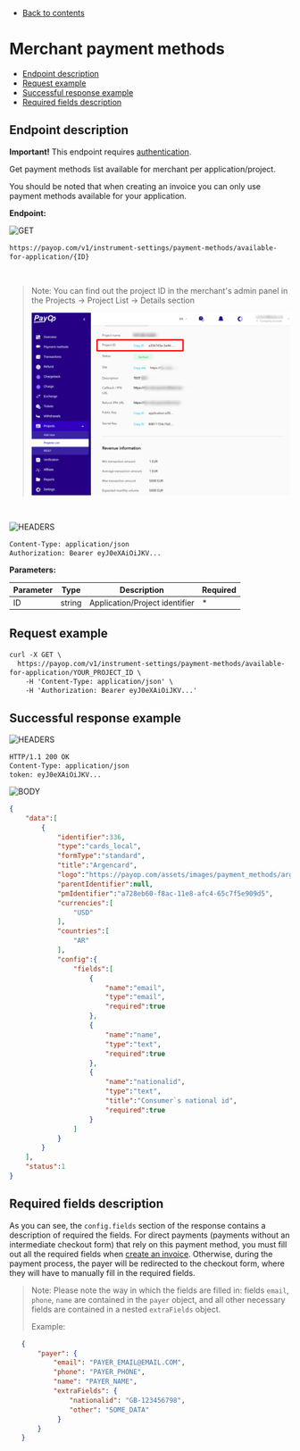 * [Back to contents](../Readme.md#contents)

# Merchant payment methods

* [Endpoint description](#endpoint-description)
* [Request example](#request-example)
* [Successful response example](#successful-response-example)
* [Required fields description](#required-fields-description)

## Endpoint description

**Important!** This endpoint requires [authentication](../Authentication/bearerAuthentication.md).

Get payment methods list available for merchant per application/project.

You should be noted that when creating an invoice you can only use payment methods available for your application.

**Endpoint:**

![GET](https://img.shields.io/badge/-GET-blue?style=for-the-badge) 
```
https://payop.com/v1/instrument-settings/payment-methods/available-for-application/{ID}
```

<br>

> Note: You can find out the project ID in the merchant's admin panel in the Projects -> Project List -> Details section
> 
> ![APP-ID](../images/application-id.png)

<br>

![HEADERS](https://img.shields.io/badge/-HEADERS-yellowgreen?style=for-the-badge)
```shell
Content-Type: application/json
Authorization: Bearer eyJ0eXAiOiJKV...
```
    

**Parameters:**

Parameter   |  Type  |           Description           |  Required |
------------|--------|---------------------------------|-----------|
ID          | string | Application/Project identifier  |     *     |

## Request example

```shell script
curl -X GET \
  https://payop.com/v1/instrument-settings/payment-methods/available-for-application/YOUR_PROJECT_ID \
    -H 'Content-Type: application/json' \
    -H 'Authorization: Bearer eyJ0eXAiOiJKV...'
```

## Successful response example 

![HEADERS](https://img.shields.io/badge/-HEADERS-yellowgreen?style=for-the-badge)
```shell
HTTP/1.1 200 OK
Content-Type: application/json
token: eyJ0eXAiOiJKV...
```

![BODY](https://img.shields.io/badge/-BODY-blueviolet?style=for-the-badge)
```json
{
    "data":[
        {
            "identifier":336,
            "type":"cards_local",
            "formType":"standard",
            "title":"Argencard",
            "logo":"https://payop.com/assets/images/payment_methods/argencard.jpg",
            "parentIdentifier":null,
            "pmIdentifier":"a728eb60-f8ac-11e8-afc4-65c7f5e909d5",
            "currencies":[
                "USD"
            ],
            "countries":[
                "AR"
            ],
            "config":{
                "fields":[
                    {
                        "name":"email",
                        "type":"email",
                        "required":true
                    },
                    {
                        "name":"name",
                        "type":"text",
                        "required":true
                    },
                    {
                        "name":"nationalid",
                        "type":"text",
                        "title":"Consumer`s national id",
                        "required":true
                    }
                ]
            }
        }
    ],
    "status":1
}
```

## Required fields description

As you can see, the `config.fields` section of the response contains a description of required the fields.
For direct payments (payments without an intermediate checkout form) that rely on this payment method, you must fill out all the required fields when [create an invoice](createInvoice.md).
Otherwise, during the payment process, the payer will be redirected to the checkout form, where they will have to manually fill in the required fields.

> Note: Please note the way in which the fields are filled in: fields `email`, `phone`, `name` are contained in the `payer` object, and all other necessary fields are contained in a nested `extraFields` object.
> 
> Example:
```json
   {
       "payer": {
           "email": "PAYER_EMAIL@EMAIL.COM",
           "phone": "PAYER_PHONE",
           "name": "PAYER_NAME",
           "extraFields": {
               "nationalid": "GB-123456798",
               "other": "SOME_DATA"
            }
       }
   }
```
 
